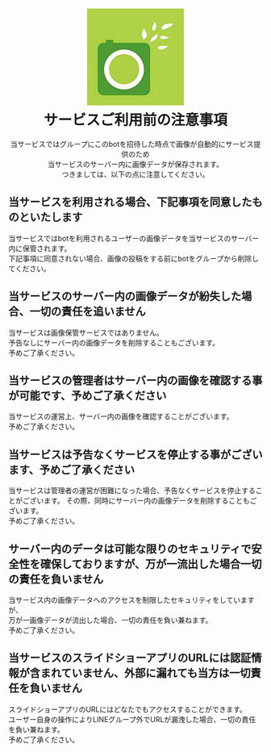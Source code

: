 <h1 align="center">
    <img src="https://raw.githubusercontent.com/ohanamisan/famiphoto-support/master/docs/images/famiphoto-icon-192x192.png" alt="FamiPhoto icon" width="192">
    <br>サービスご利用前の注意事項
</h1>

<div align="center">
    当サービスではグループにこのbotを招待した時点で画像が自動的にサービス提供のため<br>
    当サービスのサーバー内に画像データが保存されます。<br>
    つきましては、以下の点に注意してください。
</div>

## 当サービスを利用される場合、下記事項を同意したものといたします

当サービスではbotを利用されるユーザーの画像データを当サービスのサーバー内に保管されます。  
下記事項に同意されない場合、画像の投稿をする前にbotをグループから削除してください。

## 当サービスのサーバー内の画像データが紛失した場合、一切の責任を追いません

当サービスは画像保管サービスではありません。  
予告なしにサーバー内の画像データを削除することもございます。  
予めご了承ください。

## 当サービスの管理者はサーバー内の画像を確認する事が可能です、予めご了承ください

当サービスの運営上、サーバー内の画像を確認することがございます。  
予めご了承ください。  

## 当サービスは予告なくサービスを停止する事がございます、予めご了承ください

当サービスは管理者の運営が困難になった場合、予告なくサービスを停止することがございます。
その際、同時にサーバー内の画像データを削除することもございます。  
予めご了承ください。

## サーバー内のデータは可能な限りのセキュリティで安全性を確保しておりますが、万が一流出した場合一切の責任を負いません

当サービス内の画像データへのアクセスを制限したセキュリティをしていますが、  
万が一画像データが流出した場合、一切の責任を負い兼ねます。  
予めご了承ください。

## 当サービスのスライドショーアプリのURLには認証情報が含まれていません、外部に漏れても当方は一切責任を負いません

スライドショーアプリのURLにはどなたでもアクセスすることができます。  
ユーザー自身の操作によりLINEグループ外でURLが漏洩した場合、一切の責任を負い兼ねます。  
予めご了承ください。
